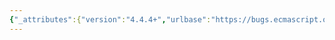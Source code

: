 ```yaml
---
{"_attributes":{"version":"4.4.4+","urlbase":"https://bugs.ecmascript.org/","maintainer":"dherman@mozilla.com"},"bug":{"bug_id":787,"creation_ts":"2012-10-10 21:48:00 -0700","short_desc":"use of ES operators in algorithms","delta_ts":"2012-10-26 15:34:31 -0700","product":"Draft for 6th Edition","component":"editorial issue","version":"Rev 10: September 27, 2012 Draft","rep_platform":"All","op_sys":"All","bug_status":"RESOLVED","resolution":"FIXED","priority":"Normal","bug_severity":"enhancement","everconfirmed":true,"reporter":{"uid":"jmdyck","name":"Michael Dyck"},"assigned_to":{"uid":"allen","name":"Allen Wirfs-Brock"},"long_desc":[{"commentid":1924,"comment_count":0,"who":{"uid":"jmdyck","name":"Michael Dyck"},"bug_when":"2012-10-10 21:48:49 -0700","thetext":"When an algorithm uses a operator that is both a conventional mathematical operator and also an ECMAScript operator, it's not always clear which is meant.\n\nMy guess is that, in the absence of an obvious cross-reference (e.g. \"the result of performing abstract equality comparison algorithm rval == lval\"), operators are meant in the conventional mathematical sense. It would be good to clarify this.\n\nYou can also reduce the number of cases where confusion might arise:\n\n    Change \">=\" to \"≥\" in:\n        10.6 / alg 1 / step 4\n        10.6 / alg 2 / step 7\n        15.13.7.4 / alg 1 / step 4\n        15.13.7.4 / alg 2 / step 4\n\n    Change \"==\" to \"=\" (or \"equals\") in:\n        15.8.2.13 / bullets 7,8\n        15.9.1.12 / step 7\n        15.10.2.6 / IsWordChar / step 1\n        15.10.2.8 / CharacterSetMatcher / steps 1.2, 1.5a, 1.6a\n\n    Change \"!==\" to \"≠\" in:\n        15.13.6.2.1 / step 2.d.vii\n\n(Actually, \"==\" and \"!==\" aren't conventional mathematical operators, but I'm still guessing they aren't meant to be invocations of ECMAScript operators.)"},{"commentid":1991,"comment_count":1,"who":{"uid":"allen","name":"Allen Wirfs-Brock"},"bug_when":"2012-10-24 08:58:59 -0700","thetext":"correct in rev 11 editor's draft"},{"commentid":2183,"comment_count":2,"who":{"uid":"allen","name":"Allen Wirfs-Brock"},"bug_when":"2012-10-26 15:34:31 -0700","thetext":"in October 26, 2012 release draft"}]}}
---
```

